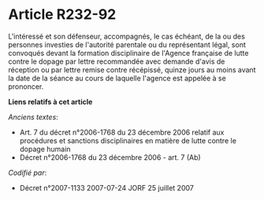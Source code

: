 # Article R232-92

L'intéressé et son défenseur, accompagnés, le cas échéant, de la ou des personnes investies de l'autorité parentale ou du
représentant légal, sont convoqués devant la formation disciplinaire de l'Agence française de lutte contre le dopage par
lettre recommandée avec demande d'avis de réception ou par lettre remise contre récépissé, quinze jours au moins avant la
date de la séance au cours de laquelle l'agence est appelée à se prononcer.

**Liens relatifs à cet article**

_Anciens textes_:

  - Art. 7 du décret n°2006-1768 du 23 décembre 2006 relatif aux procédures et sanctions disciplinaires en matière de lutte contre le dopage humain
  - Décret n°2006-1768 du 23 décembre 2006 - art. 7 (Ab)

_Codifié par_:

  - Décret n°2007-1133 2007-07-24 JORF 25 juillet 2007
